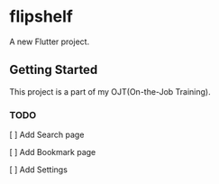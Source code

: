 # flipshelf

A new Flutter project.

## Getting Started

This project is a part of my OJT(On-the-Job Training).

### TODO
[ ] Add Search page

[ ] Add Bookmark page

[ ] Add Settings  
